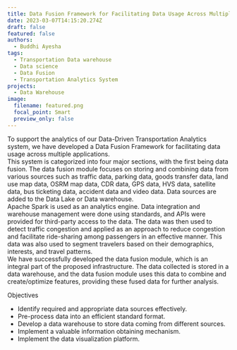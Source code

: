 ```yaml
---
title: Data Fusion Framework for Facilitating Data Usage Across Multiple Applications
date: 2023-03-07T14:15:20.274Z
draft: false
featured: false
authors:
  - Buddhi Ayesha
tags:
  - Transportation Data warehouse
  - Data science
  - Data Fusion
  - Transportation Analytics System
projects:
  - Data Warehouse
image:
  filename: featured.png
  focal_point: Smart
  preview_only: false
---
```

<!--StartFragment-->

To support the analytics of our Data-Driven Transportation Analytics system, we have developed a Data Fusion Framework for facilitating data usage across multiple applications.\
This system is categorized into four major sections, with the first being data fusion. The data fusion module focuses on storing and combining data from various sources such as traffic data, parking data, goods transfer data, land use map data, OSRM map data, CDR data, GPS data, HVS data, satellite data, bus ticketing data, accident data and video data. Data sources are added to the Data Lake or Data warehouse.\
Apache Spark is used as an analytics engine. Data integration and warehouse management were done using standards, and APIs were provided for third-party access to the data. The data was then used to detect traffic congestion and applied as an approach to reduce congestion and facilitate ride-sharing among passengers in an effective manner. This data was also used to segment travelers based on their demographics, interests, and travel patterns.\
We have successfully developed the data fusion module, which is an integral part of the proposed infrastructure. The data collected is stored in a data warehouse, and the data fusion module uses this data to combine and create/optimize features, providing these fused data for further analysis.

<!--EndFragment-->

<!--StartFragment-->

Objectives

* Identify required and appropriate data sources effectively.
* Pre-process data into an efficient standard format.
* Develop a data warehouse to store data coming from different sources.
* Implement a valuable information obtaining mechanism. 
* Implement the data visualization platform.

<!--EndFragment-->